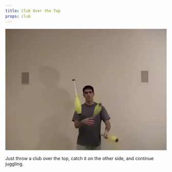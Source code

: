```yaml
---
title: Club Over the Top
props: club
---
```


![Club Over the Top](/site/videos/poster/cluboverthetop.jpg)

Just throw a club over the top, catch it on the other side, and continue juggling.

